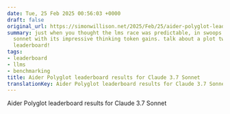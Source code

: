 ```yaml
---
date: Tue, 25 Feb 2025 00:56:03 +0000
draft: false
original_url: https://simonwillison.net/2025/Feb/25/aider-polyglot-leaderboard/#atom-everything
summary: just when you thought the lms race was predictable, in swoops claude 3.7
  sonnet with its impressive thinking token gains. talk about a plot twist on the
  leaderboard!
tags:
- leaderboard
- llms
- benchmarking
title: Aider Polyglot leaderboard results for Claude 3.7 Sonnet
translationKey: Aider Polyglot leaderboard results for Claude 3.7 Sonnet
---
```


Aider Polyglot leaderboard results for Claude 3.7 Sonnet